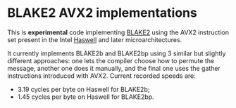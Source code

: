 # BLAKE2 AVX2 implementations

This is **experimental** code implementing [BLAKE2](https://blake2.net/) using the AVX2 instruction set present in the Intel [Haswell](https://en.wikipedia.org/wiki/Haswell_%28microarchitecture%29) and later microarchitectures.

It currently implements BLAKE2b and BLAKE2bp using 3 similar but slightly different approaches: one lets the compiler choose how to permute the message, another one does it manually, and the final one uses the gather instructions introduced with AVX2. Current recorded speeds are:

 - 3.19 cycles per byte on Haswell for BLAKE2b;
 - 1.45 cycles per byte on Haswell for BLAKE2bp.

